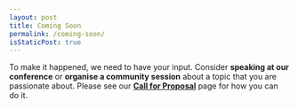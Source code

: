 ```yaml
---
layout: post
title: Coming Soon
permalink: /coming-soon/
isStaticPost: true
---
```


To make it happened, we need to have your input. Consider **speaking at our conference** or **organise a community session** about a topic that you are passionate about. Please see our **[Call for Proposal](/cfp/)** page for how you can do it.

<img class="img-responsive feature-image" src="{{ site.baseurl }}/img/sections-background/blog.jpg" style="display:none">
